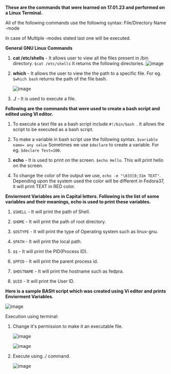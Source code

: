 <b>These are the commands that were learned on 17.01.23 and performed on a Linux Terminal.</b>

All of the following commands use the following syntax: <command name> File/Directory Name -mode 

In case of Multiple -modes stated last one will be executed.

<b>General GNU Linux Commands</b>

1. <b>cat /etc/shells</b> - It allows user to view all the files present in /bin directory.
    ``` $cat /etc/shells ```
      It returns the following directories.
      ![image](https://user-images.githubusercontent.com/113343003/213875486-d12153f9-4622-41f2-9c89-b3b6064344a3.png)


2. <b>which</b> - It allows the user to view the the path to a specific file. 
    For eg.
    ``` $which bash ``` returns the path of the file bash.
        
     ![image](https://user-images.githubusercontent.com/113343003/213875939-8a555be3-32fa-4221-a199-de9659e0d2c0.png)

3. <b>./</b> - It is used to execute a file.

 
 <b>  Following are the commands that were used to create a bash script and edited using VI editor. </b>


1. To execute a text file as a bash script include ```#!/bin/bash ```. It allows the script to be executed as a bash script.



2. To make a variable in bash script use the following syntax.
    ``` $variable name= any value ```
    Sometimes we use ```$declare``` to create a variable.
    For eg. ``` $declare Test=100 ```.



3. <b>echo</b> - It is used to print on the screen.
    ``` $echo Hello ```. This will print hello on the screen.



4. To change the color of the output we use, ``` echo -e "\033[0;31m TEXT" ```. 
    Depending upon the system used the color will be different in Fedora37, it will print TEXT in RED color.

    


<b>Enviorment Variables are in Capital letters. Following is the list of some variables and their meanings, echo is used to print these variables.</b>


1. ```$SHELL``` - It will print the path of Shell.


2. ```$HOME``` - It will print the path of root directory. 


3. ```$OSTYPE``` - It will print the type of Operating system such as linux-gnu.


4. ```$PATH``` - It will print the local path.


5. ```$$``` - It will print the PID(Process ID).



6. ```$PPID``` - It will print the parent process id.


7. ```$HOSTNAME``` - It will print the hostname such as fedpra.



8. ```$UID``` - It will print the User ID. 

<b> Here is a sample BASH script which was created using Vi editor and prints Enviorment Variables.</b>

![image](https://user-images.githubusercontent.com/113343003/213904560-4bc99d48-7dd9-48cf-b4e7-0caa996bd46f.png)

Execution using terminal:
1. Change it's permission to make it an executable file.
    
    ![image](https://user-images.githubusercontent.com/113343003/213904596-76ae40ad-e34b-4225-af40-bedec31fa290.png)
    
    ![image](https://user-images.githubusercontent.com/113343003/213904637-6d09c536-8ff2-41e4-b26b-96aecffd4fcf.png)


3. Execute using ./ command.
    
    ![image](https://user-images.githubusercontent.com/113343003/213904649-c9bfc854-41a0-4464-8cf1-9f3419770bb5.png)

    
    


